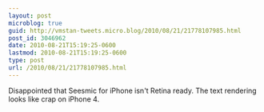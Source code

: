 ```yaml
---
layout: post
microblog: true
guid: http://vmstan-tweets.micro.blog/2010/08/21/21778107985.html
post_id: 3046962
date: 2010-08-21T15:19:25-0600
lastmod: 2010-08-21T15:19:25-0600
type: post
url: /2010/08/21/21778107985.html
---
```

Disappointed that Seesmic for iPhone isn't Retina ready. The text rendering looks like crap on iPhone 4.
